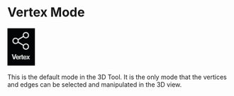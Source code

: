 # Vertex Mode

![](../.gitbook/assets/vertex-button%20%282%29.png)

This is the default mode in the 3D Tool.  It is the only mode that the vertices and edges can be selected and manipulated in the 3D view.

